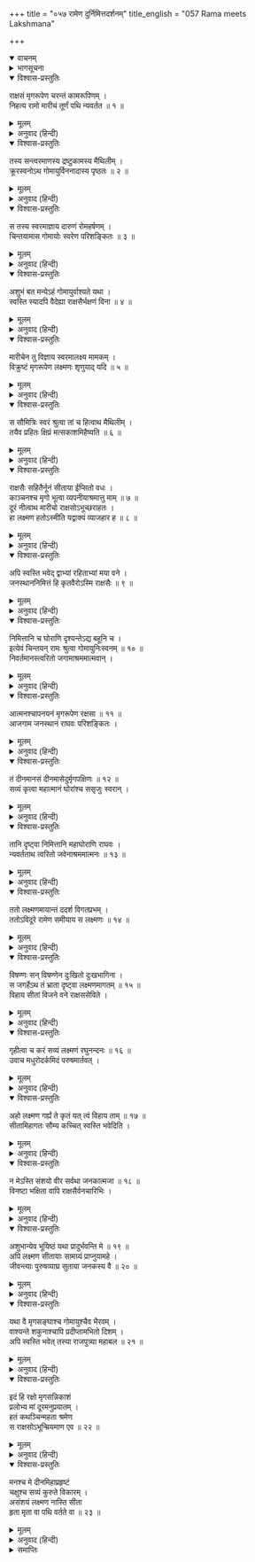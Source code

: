 +++
title = "०५७ रामेण दुर्निमित्तदर्शनम्"
title_english = "057 Rama meets Lakshmana"

+++
<details open><summary>वाचनम्</summary>
<div caption="श्रीराम-हरिसीताराममूर्ति-घनपाठिभ्यां वचनम्" class="audioEmbed" src="https://archive.org/download/Ramayana-recitation-Sriram-harisItArAmamUrti-Ghanapaati-v2/Kanda_3/Kanda_3_ARK-057-Ramena_Durnimiththa_Darshanam.mp3"></div>
</details>

<details><summary>भागसूचना</summary>

श्रीरामका लौटना, मार्गमें अपशकुन देखकर चिन्तित होना तथा लक्ष्मणसे मिलनेपर उन्हें उलाहना दे सीतापर सङ्कट आनेकी आशङ्का करना
</details>

<details open><summary>विश्वास-प्रस्तुतिः</summary>

राक्षसं मृगरूपेण चरन्तं कामरूपिणम् ।  
निहत्य रामो मारीचं तूर्णं पथि न्यवर्तत ॥ १ ॥
</details>

<details><summary>मूलम्</summary>

राक्षसं मृगरूपेण चरन्तं कामरूपिणम् ।  
निहत्य रामो मारीचं तूर्णं पथि न्यवर्तत ॥ १ ॥
</details>

<details><summary>अनुवाद (हिन्दी)</summary>

इधर मृगरूपसे विचरते हुए उस इच्छानुसार रूप धारण करनेवाले राक्षस मारीचका वध करके श्रीरामचन्द्रजी तुरंत ही आश्रमके मार्गपर लौटे ॥ १ ॥
</details>

<details open><summary>विश्वास-प्रस्तुतिः</summary>

तस्य सन्त्वरमाणस्य द्रष्टुकामस्य मैथिलीम् ।  
क्रूरस्वनोऽथ गोमायुर्विननादास्य पृष्ठतः ॥ २ ॥
</details>

<details><summary>मूलम्</summary>

तस्य सन्त्वरमाणस्य द्रष्टुकामस्य मैथिलीम् ।  
क्रूरस्वनोऽथ गोमायुर्विननादास्य पृष्ठतः ॥ २ ॥
</details>

<details><summary>अनुवाद (हिन्दी)</summary>

वे सीताको देखनेके लिये जल्दी-जल्दी पैर बढ़ाते हुए आ रहे थे । इतनेहीमें पीछेकी ओरसे एक सियारिन बड़े कठोर स्वरमें चीत्कार करने लगी ॥ २ ॥
</details>

<details open><summary>विश्वास-प्रस्तुतिः</summary>

स तस्य स्वरमाज्ञाय दारुणं रोमहर्षणम् ।  
चिन्तयामास गोमायोः स्वरेण परिशङ्कितः ॥ ३ ॥
</details>

<details><summary>मूलम्</summary>

स तस्य स्वरमाज्ञाय दारुणं रोमहर्षणम् ।  
चिन्तयामास गोमायोः स्वरेण परिशङ्कितः ॥ ३ ॥
</details>

<details><summary>अनुवाद (हिन्दी)</summary>

गीदड़ीके उस स्वरसे श्रीरामचन्द्रजीके मनमें कुछ शङ्का हुई । उसका स्वर बड़ा ही भयंकर तथा रोंगटे खड़े कर देनेवाला था । उसका अनुभव करके वे बड़ी चिन्तामें पड़ गये ॥ ३ ॥
</details>

<details open><summary>विश्वास-प्रस्तुतिः</summary>

अशुभं बत मन्येऽहं गोमायुर्वाश्यते यथा ।  
स्वस्ति स्यादपि वैदेह्या राक्षसैर्भक्षणं विना ॥ ४ ॥
</details>

<details><summary>मूलम्</summary>

अशुभं बत मन्येऽहं गोमायुर्वाश्यते यथा ।  
स्वस्ति स्यादपि वैदेह्या राक्षसैर्भक्षणं विना ॥ ४ ॥
</details>

<details><summary>अनुवाद (हिन्दी)</summary>

वे मन-ही-मन कहने लगे—‘यह सियारिन जैसी बोली बोल रही है, इससे तो मुझे मालूम हो रहा है कि कोई अशुभ घटना घटित हो गयी । क्या विदेहनन्दिनी सीता कुशलसे होंगी? उन्हें राक्षस तो नहीं खा गये? ॥
</details>

<details open><summary>विश्वास-प्रस्तुतिः</summary>

मारीचेन तु विज्ञाय स्वरमालक्ष्य मामकम् ।  
विक्रुष्टं मृगरूपेण लक्ष्मणः शृणुयाद् यदि ॥ ५ ॥
</details>

<details><summary>मूलम्</summary>

मारीचेन तु विज्ञाय स्वरमालक्ष्य मामकम् ।  
विक्रुष्टं मृगरूपेण लक्ष्मणः शृणुयाद् यदि ॥ ५ ॥
</details>

<details><summary>अनुवाद (हिन्दी)</summary>

‘मृगरूपधारी मारीचने जान-बूझकर मेरे स्वरका अनुसरण करते हुए जो आर्त-पुकार की थी, वह इसलिये कि शायद इसे लक्ष्मण सुन सकें ॥ ५ ॥
</details>

<details open><summary>विश्वास-प्रस्तुतिः</summary>

स सौमित्रिः स्वरं श्रुत्वा तां च हित्वाथ मैथिलीम् ।  
तयैव प्रहितः क्षिप्रं मत्सकाशमिहैष्यति ॥ ६ ॥
</details>

<details><summary>मूलम्</summary>

स सौमित्रिः स्वरं श्रुत्वा तां च हित्वाथ मैथिलीम् ।  
तयैव प्रहितः क्षिप्रं मत्सकाशमिहैष्यति ॥ ६ ॥
</details>

<details><summary>अनुवाद (हिन्दी)</summary>

‘सुमित्रानन्दन लक्ष्मण वह स्वर सुनते ही सीताके ही भेजनेपर उसे अकेली छोड़कर तुरंत मेरे पास यहाँ पहुँचनेके लिये चल देंगे ॥ ६ ॥
</details>

<details open><summary>विश्वास-प्रस्तुतिः</summary>

राक्षसैः सहितैर्नूनं सीताया ईप्सितो वधः ।  
काञ्चनश्च मृगो भूत्वा व्यपनीयाश्रमात्तु माम् ॥ ७ ॥  
दूरं नीत्वाथ मारीचो राक्षसोऽभूच्छराहतः ।  
हा लक्ष्मण हतोऽस्मीति यद्वाक्यं व्याजहार ह ॥ ८ ॥
</details>

<details><summary>मूलम्</summary>

राक्षसैः सहितैर्नूनं सीताया ईप्सितो वधः ।  
काञ्चनश्च मृगो भूत्वा व्यपनीयाश्रमात्तु माम् ॥ ७ ॥  
दूरं नीत्वाथ मारीचो राक्षसोऽभूच्छराहतः ।  
हा लक्ष्मण हतोऽस्मीति यद्वाक्यं व्याजहार ह ॥ ८ ॥
</details>

<details><summary>अनुवाद (हिन्दी)</summary>

‘राक्षसलोग तो सब-के-सब मिलकर सीताका वध अवश्य कर देना चाहते हैं । इसी उद्देश्यसे यह मारीच राक्षस सोनेका मृग बनकर मुझे आश्रमसे दूर हटा ले आया था और मेरे बाणोंसे आहत होनेपर जो उसने आर्तनाद करते हुए कहा था कि ‘हा लक्ष्मण! मैं मारा गया’ इसमें भी उसका वही उद्देश्य छिपा था ॥ ७-८ ॥
</details>

<details open><summary>विश्वास-प्रस्तुतिः</summary>

अपि स्वस्ति भवेद् द्वाभ्यां रहिताभ्यां मया वने ।  
जनस्थाननिमित्तं हि कृतवैरोऽस्मि राक्षसैः ॥ ९ ॥
</details>

<details><summary>मूलम्</summary>

अपि स्वस्ति भवेद् द्वाभ्यां रहिताभ्यां मया वने ।  
जनस्थाननिमित्तं हि कृतवैरोऽस्मि राक्षसैः ॥ ९ ॥
</details>

<details><summary>अनुवाद (हिन्दी)</summary>

‘वनमें हम दोनों भाइयोंके आश्रमसे अलग हो जानेपर क्या सीता सकुशल वहाँ रह सकेंगी? जनस्थानमें जो राक्षसोंका संहार हुआ है, उसके कारण सारे राक्षस मुझसे वैर बाँधे ही हुए हैं ॥ ९ ॥
</details>

<details open><summary>विश्वास-प्रस्तुतिः</summary>

निमित्तानि च घोराणि दृश्यन्तेऽद्य बहूनि च ।  
इत्येवं चिन्तयन् रामः श्रुत्वा गोमायुनिःस्वनम् ॥ १० ॥  
निवर्तमानस्त्वरितो जगामाश्रममात्मवान् ।
</details>

<details><summary>मूलम्</summary>

निमित्तानि च घोराणि दृश्यन्तेऽद्य बहूनि च ।  
इत्येवं चिन्तयन् रामः श्रुत्वा गोमायुनिःस्वनम् ॥ १० ॥  
निवर्तमानस्त्वरितो जगामाश्रममात्मवान् ।
</details>

<details><summary>अनुवाद (हिन्दी)</summary>

‘आज बहुत-से भयङ्कर अपशकुन भी दिखायी देते हैं ।’ सियारिनकी बोली सुनकर इस प्रकार चिन्ता करते हुए मनको वशमें रखनेवाले श्रीराम तुरंत लौटकर आश्रमकी ओर चले ॥ १० १/२ ॥
</details>

<details open><summary>विश्वास-प्रस्तुतिः</summary>

आत्मनश्चापनयनं मृगरूपेण रक्षसा ॥ ११ ॥  
आजगाम जनस्थानं राघवः परिशङ्कितः ।
</details>

<details><summary>मूलम्</summary>

आत्मनश्चापनयनं मृगरूपेण रक्षसा ॥ ११ ॥  
आजगाम जनस्थानं राघवः परिशङ्कितः ।
</details>

<details><summary>अनुवाद (हिन्दी)</summary>

मृगरूपधारी राक्षसके द्वारा अपनेको आश्रमसे दूर हटानेकी घटनापर विचार करके श्रीरघुनाथजी शङ्कितहृदयसे जनस्थानको आये ॥ ११ १/२ ॥
</details>

<details open><summary>विश्वास-प्रस्तुतिः</summary>

तं दीनमानसं दीनमासेदुर्मृगपक्षिणः ॥ १२ ॥  
सव्यं कृत्वा महात्मानं घोरांश्च ससृजुः स्वरान् ।
</details>

<details><summary>मूलम्</summary>

तं दीनमानसं दीनमासेदुर्मृगपक्षिणः ॥ १२ ॥  
सव्यं कृत्वा महात्मानं घोरांश्च ससृजुः स्वरान् ।
</details>

<details><summary>अनुवाद (हिन्दी)</summary>

उनका मन बहुत दुःखी था । वे दीन हो रहे थे । उसी अवस्थामें वनके मृग और पक्षी उन्हें बाँयें रखते हुए वहाँ आये और भयङ्कर स्वरमें अपनी बोली बोलने लगे ॥
</details>

<details open><summary>विश्वास-प्रस्तुतिः</summary>

तानि दृष्ट्वा निमित्तानि महाघोराणि राघवः ।  
न्यवर्तताथ त्वरितो जवेनाश्रममात्मनः ॥ १३ ॥
</details>

<details><summary>मूलम्</summary>

तानि दृष्ट्वा निमित्तानि महाघोराणि राघवः ।  
न्यवर्तताथ त्वरितो जवेनाश्रममात्मनः ॥ १३ ॥
</details>

<details><summary>अनुवाद (हिन्दी)</summary>

उन महाभयङ्कर अपशकुनोंको देखकर श्रीरामचन्द्रजी तुरंत ही बड़े वेगसे अपने आश्रमकी ओर लौटे ॥ १३ ॥
</details>

<details open><summary>विश्वास-प्रस्तुतिः</summary>

ततो लक्ष्मणमायान्तं ददर्श विगतप्रभम् ।  
ततोऽविदूरे रामेण समीयाय स लक्ष्मणः ॥ १४ ॥
</details>

<details><summary>मूलम्</summary>

ततो लक्ष्मणमायान्तं ददर्श विगतप्रभम् ।  
ततोऽविदूरे रामेण समीयाय स लक्ष्मणः ॥ १४ ॥
</details>

<details><summary>अनुवाद (हिन्दी)</summary>

इतनेहीमें उन्हें लक्ष्मण आते दिखायी दिये । उनकी कान्ति फीकी पड़ गयी थी । थोड़ी ही देरमें निकट आकर लक्ष्मण श्रीरामचन्द्रजीसे मिले ॥ १४ ॥
</details>

<details open><summary>विश्वास-प्रस्तुतिः</summary>

विषण्णः सन् विषण्णेन दुःखितो दुःखभागिना ।  
स जगर्हेऽथ तं भ्राता दृष्ट्वा लक्ष्मणमागतम् ॥ १५ ॥  
विहाय सीतां विजने वने राक्षससेविते ।
</details>

<details><summary>मूलम्</summary>

विषण्णः सन् विषण्णेन दुःखितो दुःखभागिना ।  
स जगर्हेऽथ तं भ्राता दृष्ट्वा लक्ष्मणमागतम् ॥ १५ ॥  
विहाय सीतां विजने वने राक्षससेविते ।
</details>

<details><summary>अनुवाद (हिन्दी)</summary>

दुःख और विषादमें डूबे हुए लक्ष्मणने दुःखी और विषादग्रस्त श्रीरामचन्द्रजीसे भेंट की । उस समय राक्षसोंसे सेवित निर्जन वनमें सीताको अकेली छोड़कर आये हुए लक्ष्मणको देख भाई श्रीरामने उनकी निन्दा की ॥ १५ १/२ ॥
</details>

<details open><summary>विश्वास-प्रस्तुतिः</summary>

गृहीत्वा च करं सव्यं लक्ष्मणं रघुनन्दनः ॥ १६ ॥  
उवाच मधुरोदर्कमिदं परुषमार्तवत् ।
</details>

<details><summary>मूलम्</summary>

गृहीत्वा च करं सव्यं लक्ष्मणं रघुनन्दनः ॥ १६ ॥  
उवाच मधुरोदर्कमिदं परुषमार्तवत् ।
</details>

<details><summary>अनुवाद (हिन्दी)</summary>

लक्ष्मणका बायाँ हाथ पकड़कर रघुनन्दन आर्त-से हो गये और पहले कठोर तथा अन्तमें मधुर वाणीद्वारा इस प्रकार बोले— ॥ १६ १/२ ॥
</details>

<details open><summary>विश्वास-प्रस्तुतिः</summary>

अहो लक्ष्मण गर्ह्यं ते कृतं यत् त्वं विहाय ताम् ॥ १७ ॥  
सीतामिहागतः सौम्य कच्चित् स्वस्ति भवेदिति ।
</details>

<details><summary>मूलम्</summary>

अहो लक्ष्मण गर्ह्यं ते कृतं यत् त्वं विहाय ताम् ॥ १७ ॥  
सीतामिहागतः सौम्य कच्चित् स्वस्ति भवेदिति ।
</details>

<details><summary>अनुवाद (हिन्दी)</summary>

‘अहो सौम्य लक्ष्मण! यह तुमने बहुत बुरा किया, जो सीताको अकेली छोड़कर यहाँ चले आये । क्या वहाँ सीता सकुशल होगी? ॥ १७ १/२ ॥
</details>

<details open><summary>विश्वास-प्रस्तुतिः</summary>

न मेऽस्ति संशयो वीर सर्वथा जनकात्मजा ॥ १८ ॥  
विनष्टा भक्षिता वापि राक्षसैर्वनचारिभिः ।
</details>

<details><summary>मूलम्</summary>

न मेऽस्ति संशयो वीर सर्वथा जनकात्मजा ॥ १८ ॥  
विनष्टा भक्षिता वापि राक्षसैर्वनचारिभिः ।
</details>

<details><summary>अनुवाद (हिन्दी)</summary>

‘वीर! मुझे इस बातमें संदेह नहीं है कि वनमें विचरनेवाले राक्षसोंने जनककुमारी सीताको या तो सर्वथा नष्ट कर दिया होगा या वे उन्हें खा गये होंगे ॥
</details>

<details open><summary>विश्वास-प्रस्तुतिः</summary>

अशुभान्येव भूयिष्ठं यथा प्रादुर्भवन्ति मे ॥ १९ ॥  
अपि लक्ष्मण सीतायाः सामग्र्यं प्राप्नुयामहे ।  
जीवन्त्याः पुरुषव्याघ्र सुताया जनकस्य वै ॥ २० ॥
</details>

<details><summary>मूलम्</summary>

अशुभान्येव भूयिष्ठं यथा प्रादुर्भवन्ति मे ॥ १९ ॥  
अपि लक्ष्मण सीतायाः सामग्र्यं प्राप्नुयामहे ।  
जीवन्त्याः पुरुषव्याघ्र सुताया जनकस्य वै ॥ २० ॥
</details>

<details><summary>अनुवाद (हिन्दी)</summary>

‘क्योंकि मेरे आस-पास बहुत-से अपशकुन हो रहे हैं । पुरुषसिंह लक्ष्मण! क्या हमलोग जीती-जागती हुई जनकदुलारी सीताको पूर्णतः स्वस्थ एवं सकुशल पा सकेंगे? ॥ १९-२० ॥
</details>

<details open><summary>विश्वास-प्रस्तुतिः</summary>

यथा वै मृगसङ्घाश्च गोमायुश्चैव भैरवम् ।  
वाश्यन्ते शकुनाश्चापि प्रदीप्तामभितो दिशम् ।  
अपि स्वस्ति भवेत् तस्या राजपुत्र्या महाबल ॥ २१ ॥
</details>

<details><summary>मूलम्</summary>

यथा वै मृगसङ्घाश्च गोमायुश्चैव भैरवम् ।  
वाश्यन्ते शकुनाश्चापि प्रदीप्तामभितो दिशम् ।  
अपि स्वस्ति भवेत् तस्या राजपुत्र्या महाबल ॥ २१ ॥
</details>

<details><summary>अनुवाद (हिन्दी)</summary>

‘महाबली लक्ष्मण! ये मृगोंके झुंड (दाहिनी ओरसे आकर) जैसा अमङ्गल सूचित कर रहे हैं, ये गीदड़ जिस तरह भैरवनाद कर रहे हैं तथा जलती-सी प्रतीत होनेवाली सम्पूर्ण दिशाओंमें पक्षी जिस तरहकी बोली बोल रहे हैं—इन सबसे यही अनुमान होता है कि राजकुमारी सीता शायद ही कुशलसे हों ॥ २१ ॥
</details>

<details open><summary>विश्वास-प्रस्तुतिः</summary>

इदं हि रक्षो मृगसन्निकाशं  
प्रलोभ्य मां दूरमनुप्रयातम् ।  
हतं कथञ्चिन्महता श्रमेण  
स राक्षसोऽभून्म्रियमाण एव ॥ २२ ॥
</details>

<details><summary>मूलम्</summary>

इदं हि रक्षो मृगसन्निकाशं  
प्रलोभ्य मां दूरमनुप्रयातम् ।  
हतं कथञ्चिन्महता श्रमेण  
स राक्षसोऽभून्म्रियमाण एव ॥ २२ ॥
</details>

<details><summary>अनुवाद (हिन्दी)</summary>

‘यह राक्षस मृगके समान रूप धारण करके मुझे लुभाकर दूर चला आया था । महान् परिश्रम करके जब मैंने इसे किसी तरह मारा, तब यह मरते ही राक्षस हो गया ॥
</details>

<details open><summary>विश्वास-प्रस्तुतिः</summary>

मनश्च मे दीनमिहाप्रहृष्टं  
चक्षुश्च सव्यं कुरुते विकारम् ।  
असंशयं लक्ष्मण नास्ति सीता  
हृता मृता वा पथि वर्तते वा ॥ २३ ॥
</details>

<details><summary>मूलम्</summary>

मनश्च मे दीनमिहाप्रहृष्टं  
चक्षुश्च सव्यं कुरुते विकारम् ।  
असंशयं लक्ष्मण नास्ति सीता  
हृता मृता वा पथि वर्तते वा ॥ २३ ॥
</details>

<details><summary>अनुवाद (हिन्दी)</summary>

‘लक्ष्मण! अतः मेरा मन अत्यन्त दीन और अप्रसन्न हो रहा है । मेरी बायीं आँख फड़क रही है, इससे जान पड़ता है, निःसंदेह आश्रमपर सीता नहीं है । उसे कोई हर ले गया, वह मारी गयी अथवा (किसी राक्षसके साथ) मार्गमें होगी’ ॥ २३ ॥
</details>

<details><summary>समाप्तिः</summary>

इत्यार्षे श्रीमद्रामायणे वाल्मीकीये आदिकाव्येऽरण्यकाण्डे सप्तपञ्चाशः सर्गः ॥ ५७ ॥  
इस प्रकार श्रीवाल्मीकिनिर्मित आर्षरामायण आदिकाव्यके अरण्यकाण्डमें सत्तावनवाँ सर्ग पूरा हुआ ॥ ५७ ॥
</details>

